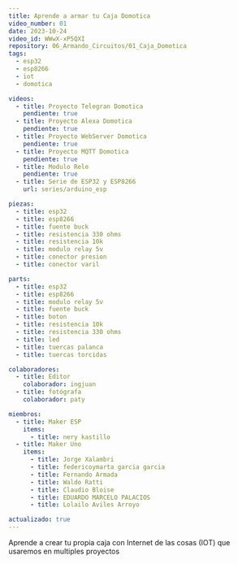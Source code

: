 ```yaml
---
title: Aprende a armar tu Caja Domotica
video_number: 01
date: 2023-10-24
video_id: WWwX-xP5QXI
repository: 06_Armando_Circuitos/01_Caja_Domotica
tags:
  - esp32
  - esp8266
  - iot
  - domotica

videos:
  - title: Proyecto Telegran Domotica
    pendiente: true
  - title: Proyecto Alexa Domotica
    pendiente: true
  - title: Proyecto WebServer Domotica
    pendiente: true
  - title: Proyecto MQTT Domotica
    pendiente: true
  - title: Modulo Rele
    pendiente: true
  - title: Serie de ESP32 y ESP8266
    url: series/arduino_esp

piezas:
  - title: esp32
  - title: esp8266
  - title: fuente buck
  - title: resistencia 330 ohms
  - title: resistencia 10k
  - title: modulo relay 5v
  - title: conector presion
  - title: conector varil

parts:
  - title: esp32
  - title: esp8266
  - title: modulo relay 5v
  - title: fuente buck
  - title: boton
  - title: resistencia 10k
  - title: resistencia 330 ohms
  - title: led
  - title: tuercas palanca
  - title: tuercas torcidas

colaboradores:
  - title: Editor
    colaborador: ingjuan
  - title: fotógrafa
    colaborador: paty

miembros:
  - title: Maker ESP
    items:
      - title: nery kastillo
  - title: Maker Uno
    items:
      - title: Jorge Xalambri
      - title: federicoymarta garcia garcia
      - title: Fernando Armada
      - title: Waldo Ratti
      - title: Claudio Bloise
      - title: EDUARDO MARCELO PALACIOS
      - title: Lolailo Aviles Arroyo

actualizado: true
---
```


Aprende a crear tu propia caja con Internet de las cosas (IOT) que usaremos en multiples proyectos
